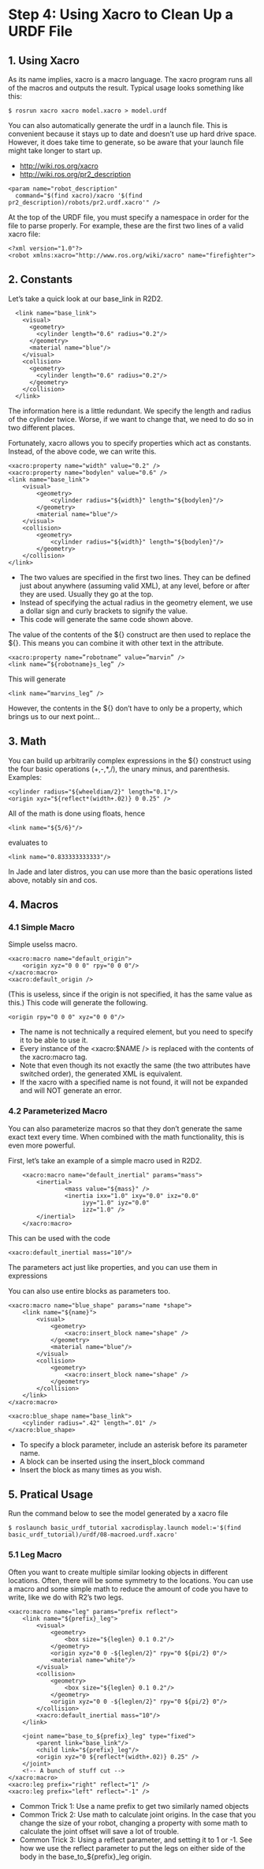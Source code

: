 # Step 4: Using Xacro to Clean Up a URDF File

## 1. Using Xacro
As its name implies, xacro is a macro language. The xacro program runs all of the macros and outputs the result. Typical usage looks something like this:
```
$ rosrun xacro xacro model.xacro > model.urdf 
```
You can also automatically generate the urdf in a launch file. This is convenient because it stays up to date and doesn’t use up hard drive space. However, it does take time to generate, so be aware that your launch file might take longer to start up. 
* http://wiki.ros.org/xacro
* http://wiki.ros.org/pr2_description
```
<param name="robot_description"
  command="$(find xacro)/xacro '$(find pr2_description)/robots/pr2.urdf.xacro'" />
```
At the top of the URDF file, you must specify a namespace in order for the file to parse properly. For example, these are the first two lines of a valid xacro file:
```
<?xml version="1.0"?>
<robot xmlns:xacro="http://www.ros.org/wiki/xacro" name="firefighter">
```

## 2. Constants
Let’s take a quick look at our base_link in R2D2.
```
  <link name="base_link">
    <visual>
      <geometry>
        <cylinder length="0.6" radius="0.2"/>
      </geometry>
      <material name="blue"/>
    </visual>
    <collision>
      <geometry>
        <cylinder length="0.6" radius="0.2"/>
      </geometry>
    </collision>
  </link>
```
The information here is a little redundant. We specify the length and radius of the cylinder twice. Worse, if we want to change that, we need to do so in two different places.

Fortunately, xacro allows you to specify properties which act as constants. Instead, of the above code, we can write this.
```
<xacro:property name="width" value="0.2" />
<xacro:property name="bodylen" value="0.6" />
<link name="base_link">
    <visual>
        <geometry>
            <cylinder radius="${width}" length="${bodylen}"/>
        </geometry>
        <material name="blue"/>
    </visual>
    <collision>
        <geometry>
            <cylinder radius="${width}" length="${bodylen}"/>
        </geometry>
    </collision>
</link>
```
* The two values are specified in the first two lines. They can be defined just about anywhere (assuming valid XML), at any level, before or after they are used. Usually they go at the top.
* Instead of specifying the actual radius in the geometry element, we use a dollar sign and curly brackets to signify the value.
* This code will generate the same code shown above.

The value of the contents of the ${} construct are then used to replace the ${}. This means you can combine it with other text in the attribute.

```
<xacro:property name=”robotname” value=”marvin” />
<link name=”${robotname}s_leg” />
```
This will generate
```
<link name=”marvins_leg” />
```
However, the contents in the ${} don’t have to only be a property, which brings us to our next point...

## 3. Math
You can build up arbitrarily complex expressions in the ${} construct using the four basic operations (+,-,*,/), the unary minus, and parenthesis. Examples:
```
<cylinder radius="${wheeldiam/2}" length="0.1"/>
<origin xyz="${reflect*(width+.02)} 0 0.25" />
```
All of the math is done using floats, hence
```
<link name="${5/6}"/>
```
evaluates to
```
<link name="0.833333333333"/>
```
In Jade and later distros, you can use more than the basic operations listed above, notably sin and cos.

## 4. Macros

### 4.1 Simple Macro
Simple uselss macro.
```
<xacro:macro name="default_origin">
    <origin xyz="0 0 0" rpy="0 0 0"/>
</xacro:macro>
<xacro:default_origin />
```
(This is useless, since if the origin is not specified, it has the same value as this.) This code will generate the following.
```
<origin rpy="0 0 0" xyz="0 0 0"/>
```
* The name is not technically a required element, but you need to specify it to be able to use it.
* Every instance of the <xacro:$NAME /> is replaced with the contents of the xacro:macro tag.
* Note that even though its not exactly the same (the two attributes have switched order), the generated XML is equivalent.
* If the xacro with a specified name is not found, it will not be expanded and will NOT generate an error.

### 4.2 Parameterized Macro
You can also parameterize macros so that they don’t generate the same exact text every time. When combined with the math functionality, this is even more powerful.

First, let’s take an example of a simple macro used in R2D2.
```
    <xacro:macro name="default_inertial" params="mass">
        <inertial>
                <mass value="${mass}" />
                <inertia ixx="1.0" ixy="0.0" ixz="0.0"
                     iyy="1.0" iyz="0.0"
                     izz="1.0" />
        </inertial>
    </xacro:macro>
```
This can be used with the code
```
<xacro:default_inertial mass="10"/>
```
The parameters act just like properties, and you can use them in expressions

You can also use entire blocks as parameters too.
```
<xacro:macro name="blue_shape" params="name *shape">
    <link name="${name}">
        <visual>
            <geometry>
                <xacro:insert_block name="shape" />
            </geometry>
            <material name="blue"/>
        </visual>
        <collision>
            <geometry>
                <xacro:insert_block name="shape" />
            </geometry>
        </collision>
    </link>
</xacro:macro>

<xacro:blue_shape name="base_link">
    <cylinder radius=".42" length=".01" />
</xacro:blue_shape>
```
* To specify a block parameter, include an asterisk before its parameter name.
* A block can be inserted using the insert_block command
* Insert the block as many times as you wish.

## 5. Pratical Usage
Run the command below to see the model generated by a xacro file
```
$ roslaunch basic_urdf_tutorial xacrodisplay.launch model:='$(find basic_urdf_tutorial)/urdf/08-macroed.urdf.xacro'
```

### 5.1 Leg Macro
Often you want to create multiple similar looking objects in different locations. Often, there will be some symmetry to the locations. You can use a macro and some simple math to reduce the amount of code you have to write, like we do with R2’s two legs.
```
<xacro:macro name="leg" params="prefix reflect">
    <link name="${prefix}_leg">
        <visual>
            <geometry>
                <box size="${leglen} 0.1 0.2"/>
            </geometry>
            <origin xyz="0 0 -${leglen/2}" rpy="0 ${pi/2} 0"/>
            <material name="white"/>
        </visual>
        <collision>
            <geometry>
                <box size="${leglen} 0.1 0.2"/>
            </geometry>
            <origin xyz="0 0 -${leglen/2}" rpy="0 ${pi/2} 0"/>
        </collision>
        <xacro:default_inertial mass="10"/>
    </link>

    <joint name="base_to_${prefix}_leg" type="fixed">
        <parent link="base_link"/>
        <child link="${prefix}_leg"/>
        <origin xyz="0 ${reflect*(width+.02)} 0.25" />
    </joint>
    <!-- A bunch of stuff cut -->
</xacro:macro>
<xacro:leg prefix="right" reflect="1" />
<xacro:leg prefix="left" reflect="-1" />
```
* Common Trick 1: Use a name prefix to get two similarly named objects
* Common Trick 2: Use math to calculate joint origins. In the case that you change the size of your robot, changing a property with some math to calculate the joint offset will save a lot of trouble.
* Common Trick 3: Using a reflect parameter, and setting it to 1 or -1. See how we use the reflect parameter to put the legs on either side of the body in the base_to_${prefix}_leg origin.
